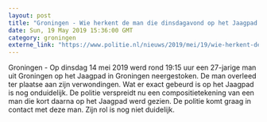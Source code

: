 ```yaml
---
layout: post
title: "Groningen - Wie herkent de man die dinsdagavond op het Jaagpad in Groningen was?"
date: Sun, 19 May 2019 15:36:00 GMT
category: groningen
externe_link: "https://www.politie.nl/nieuws/2019/mei/19/wie-herkent-de-man-die-dinsdagavond-op-het-jaagpad-was.html"
---
```


Groningen - Op dinsdag 14 mei 2019 werd rond 19:15 uur een 27-jarige man uit Groningen op het Jaagpad in Groningen neergestoken. De man overleed ter plaatse aan zijn verwondingen. Wat er exact gebeurd is op het Jaagpad is nog onduidelijk. De politie verspreidt nu een compositietekening van een man die kort daarna op het Jaagpad werd gezien. De politie komt graag in contact met deze man. Zijn rol is nog niet duidelijk.
